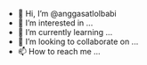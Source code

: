 - 👋 Hi, I’m @anggasatlolbabi
- 👀 I’m interested in ...
- 🌱 I’m currently learning ...
- 💞️ I’m looking to collaborate on ...
- 📫 How to reach me ...

<!---
anggasatlolbabi/anggasatlolbabi is a ✨ special ✨ repository because its `README.md` (this file) appears on your GitHub profile.
You can click the Preview link to take a look at your changes.
--->
